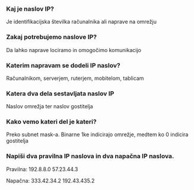 ### Kaj je naslov IP?

Je identifikacijska številka računalnika ali naprave na omrežju

### Zakaj potrebujemo naslove IP?

Da lahko naprave lociramo in omogočimo komunikacijo

### Katerim napravam se dodeli IP naslov?

Računalnikom, serverjem, ruterjem, mobitelom, tablicam

### Katera dva dela sestavljata naslov IP

Naslov omrežja ter naslov gostitelja

### Kako vemo kateri del je kateri?

Preko subnet mask-a. Binarne 1ke indicirajo omrežje, medtem ko 0 indicira gostitelja

### Napiši dva pravilna IP naslova in dva napačna IP naslova.

Pravilna:
192.8.8.0
57.23.44.3

Napačna:
333.42.34.2
192.43.435.2
